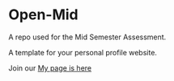 # Open-Mid
A repo used for the Mid Semester Assessment.

A template for your personal profile website.


Join our [My page is here](divinkapata.netlify.app) 


